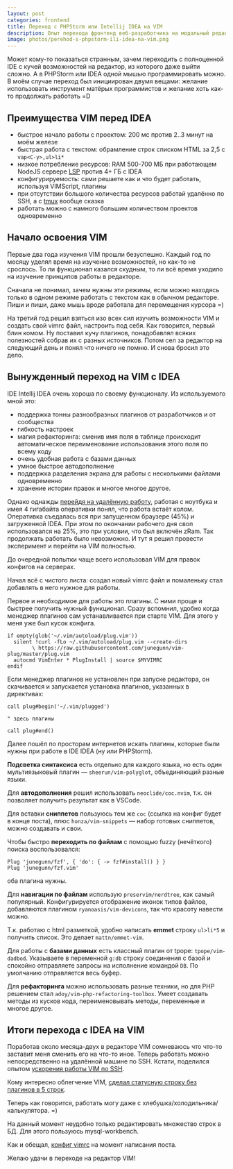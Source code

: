 ```yaml
---
layout: post
categories: frontend
title: Переход с PHPStorm или Intellij IDEA на VIM
description: Опыт перехода фронтенд веб-разработчика на модальный редактор VIM с IDE от JetBrains. Почему, зачем и как.
image: photos/perehod-s-phpstorm-ili-idea-na-vim.png
---
```


Может кому-то показаться странным, зачем переходить с полноценной IDE с кучей возможностей
на редактор, из которого даже выйти сложно. А в PHPStorm или IDEA одной мышью
программировать можно. В моём случае переход был инициирован двумя вещами:
желание использовать инструмент матёрых программистов и желание хоть как-то
продолжать работать =D

## Преимущества VIM перед IDEA

- быстрое начало работы с проектом: 200 мс против 2..3 минут на моём железе
- быстрая работа с текстом: обрамление строк списком HTML за 2,5 с `vap<C-y>,ul>li*`
- низкое потребление ресурсов: RAM 500-700 МБ при работающем NodeJS сервере [LSP](https://docs.microsoft.com/ru-ru/visualstudio/extensibility/language-server-protocol?view=vs-2019) против 4+ ГБ с IDEA
- конфигурируемость: сами решаете как и что будет работать, используя VIMScript, плагины
- при отсутствии большого количества ресурсов работай удалённо по SSH, а с [tmux](https://ru.wikipedia.org/wiki/Tmux) вообще сказка
- работать можно с намного большим количеством проектов одновременно

## Начало освоения VIM

Первые два года изучения VIM прошли безуспешно. Каждый год по месяцу уделял
время на изучение возможностей, но как-то не срослось. То ли функционал казался
скудным, то ли всё время уходило на изучение принципов работы в редакторе.

Сначала не понимал, зачем нужны эти режимы, если можно находясь только в одном
режиме работать с текстом как в обычном редакторе. Пиши и пиши, даже мышь вроде
работала для перемещения курсора =)

На третий год решил взяться изо всех сил изучить возможности VIM и создать свой
vimrc файл, настроить под себя. Как говорится, первый блин комом. Ну поставил
кучу плагинов, понадобавлял всяких полезностей собрав их с разных источников.
Потом сел за редактор на следующий день и понял что ничего не помню. И снова
бросил это дело.

## Вынужденный переход на VIM с IDEA

IDE Intellij IDEA очень хороша по своему функционалу. Из используемого мной это:

- поддержка тонны разнообразных плагинов от разработчиков и от сообщества
- гибкость настроек
- магия рефакторинга: сменив имя поля в таблице происходит автоматическое переименование использования этого поля по всему коду
- очень удобная работа с базами данных
- умное быстрое автодополнение
- поддержка разделения экрана для работы с несколькими файлами одновременно
- хранение истории правок
и многое многое другое.

Однако однажды [перейдя на удалённую работу](/blog/linux/rabotaem-udalyonno-po-ssh-na-karantine),
работая с ноутбука и имея 4 гигабайта оперативки понял, что работа встаёт колом.
Оперативка съедалась вся при запущенном браузере (45%) и загруженной IDEA.
При этом по окончании рабочего дня своп использовался на 25%, это при условии,
что был включён zRam. Так продолжать работать было невозможно. И тут я решил
провести эксперимент и перейти на VIM полностью.

До очередной попытки чаще всего использовал VIM для правок конфигов на серверах.

Начал всё с чистого листа: создал новый vimrc файл и помаленьку стал добавлять
в него нужное для работы.

Первое и необходимое для работы это плагины. С ними проще и быстрее получить
нужный функционал. Сразу вспомнил, удобно когда менеджер плагинов сам
устанавливается при старте VIM. Для этого у меня уже был кусок конфига.

```vim
if empty(glob('~/.vim/autoload/plug.vim'))
  silent !curl -fLo ~/.vim/autoload/plug.vim --create-dirs
        \ https://raw.githubusercontent.com/junegunn/vim-plug/master/plug.vim
  autocmd VimEnter * PlugInstall | source $MYVIMRC
endif
```

Если менеджер плагинов не установлен при запуске редактора, он скачивается
и запускается установка плагинов, указанных в директивах:

```vim
call plug#begin('~/.vim/plugged')

" здесь плагины

call plug#end()
```

Далее пошёл по просторам интернетов искать плагины, которые были нужны
при работе в IDE IDEA (ну или PHPStorm).

__Подсветка синтаксиса__ есть отдельно для каждого языка, но есть один мультиязыковый
плагин &mdash; `sheerun/vim-polyglot`, объединяющий разные языки.

Для __автодополнения__ решил использовать `neoclide/coc.nvim`, т.к. он позволяет
получить результат как в VSCode.

Для вставки __сниппетов__ пользуюсь тем же `coc` (ссылка на конфиг будет в конце поста),
плюс `honza/vim-snippets` &mdash; набор готовых сниппетов, можно создавать и свои.

Чтобы быстро __переходить по файлам__ с помощью fuzzy (нечёткого) поиска воспользовался:

```vim
Plug 'junegunn/fzf', { 'do': { -> fzf#install() } }
Plug 'junegunn/fzf.vim'
```
оба плагина нужны.

Для __навигации по файлам__ использую `preservim/nerdtree`, как самый популярный.
Конфигурируется отображение иконок типов файлов, добавляются плагином
`ryanoasis/vim-devicons`, так что красоту навести можно.

Т.к. работаю с html разметкой, удобно написать __emmet__ строку `ul>li*5` и получить список. Это
делает `mattn/emmet-vim`.

Для работы с __базами данных__ есть классный плагин от tpope: `tpope/vim-dadbod`.
Указываете в переменной `g:db` строку соединения с базой и спокойно отправляете
запросы на исполнение командой `DB`. По умолчанию отправляется весь буфер.

Для __рефакторинга__ можно использовать разные техники, но для PHP решением
стал `adoy/vim-php-refactoring-toolbox`. Умеет создавать методы из кусков кода,
переименовывать методы, переменные и многое другое.

## Итоги перехода с IDEA на VIM

Поработав около месяца-двух в редакторе VIM сомневаюсь что что-то заставит меня
сменить его на что-то иное. Теперь работать можно непосредственно на удалённой
машине по SSH. Кстати, поделился опытом [ускорения работы VIM по SSH](/blog/linux/optimizaciya-i-uskorenie-vim).

Кому интересно облегчение VIM,
[сделал статусную строку без плагинов в 5 строк](/blog/linux/statusnaya-stroka-vim-bez-plaginov).

Теперь как говорится, работать могу даже с хлебушка/холодильника/калькулятора. =)

На данный момент неудобно только редактировать множество строк в БД. Для этого
пользуюсь mysql-workbench.

Как и обещал,
[конфиг vimrc](https://github.com/fagcinsk/dotfiles/blob/976c6fbcbeda91382b169d329e3f3a09449f9669/vim/.vimrc)
на момент написания поста.

Желаю удачи в переходе на редактор VIM!

